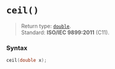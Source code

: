 # `ceil()`

> Return type: [`double`](/data-types/double/).  
> Standard: **ISO/IEC 9899:2011** (C11).

### Syntax

```c
ceil(double x);
```